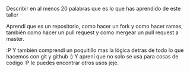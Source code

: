 Describir en al menos 20 palabras que es lo que has aprendido de este
taller

Aprendí que es un repositorio, como hacer un fork y como hacer ramas, también como hacer un pull request y como mergear un pull request a master. 

:P Y también comprendí un poquitillo mas la lógica detras de todo lo que hacemos con git y github :) Y aprení que no solo se usa para cosas de codigo :P le puedes encontrar otros usos jeje. 